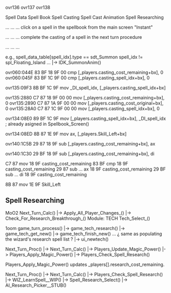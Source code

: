 


ovr136
ovr137
ovr138

Spell Data
Spell Book
Spell Casting
Spell Cast Animation
Spell Researching



...
...
...
click on a spell in the spellbook from the main screen
"Instant"

...
...
...
complete the casting of a spell in the next turn procedure

...
...
...





e.g.,
spell_data_table[spell_idx].type == sdt_Summon
spell_idx != spl_Floating_Island
... |-> IDK_SummonAnim()



ovr060:044E 83 BF 18 9F 00                                  cmp     [_players.casting_cost_remaining+bx], 0
ovr060:045F 83 BF 1C 9F 00                                  cmp     [_players.casting_spell_idx+bx], 0

ovr135:09F3 8B BF 1C 9F                                     mov     _DI_spell_idx, [_players.casting_spell_idx+bx]

ovr135:2880 C7 87 18 9F 00 00                               mov     [_players.casting_cost_remaining+bx], 0
ovr135:2890 C7 87 1A 9F 00 00                               mov     [_players.casting_cost_original+bx], 0
ovr135:28A0 C7 87 1C 9F 00 00                               mov     [_players.casting_spell_idx+bx], 0


ovr134:08E0 89 BF 1C 9F                                     mov     [_players.casting_spell_idx+bx], _DI_spell_idx ; already asigned in Spellbook_Screen()


ovr134:08ED 8B 87 1E 9F                                     mov     ax, [_players.Skill_Left+bx]

ovr140:1C5B 29 87 18 9F                                     sub     [_players.casting_cost_remaining+bx], ax

ovr140:1C30 29 BF 18 9F                                     sub     [_players.casting_cost_remaining+bx], di


C7 87   mov
18 9F   casting_cost_remaining
83 BF   cmp
18 9F   casting_cost_remaining
29 87   sub ... ax
18 9F   casting_cost_remaining
29 BF   sub ... di
18 9F   casting_cost_remaining

8B 87   mov
1E 9F   Skill_Left



## Spell Researching

MoO2
Next_Turn_Calc()
    |-> Apply_All_Player_Changes_()
        |-> Check_For_Research_Breakthrough_()
Module: TECH
    Tech_Select_()

1oom
game_turn_process()
    |-> game_tech_research()
        |-> game_tech_get_new()
        |-> game_tech_finish_new()  ... ¿ same as populating the wizard's research spell list ?
        |-> ui_newtech()

Next_Turn_Proc()
    |-> Next_Turn_Calc()
        |-> Players_Update_Magic_Power()
        |-> Players_Apply_Magic_Power()
        |-> Players_Check_Spell_Research()

Players_Apply_Magic_Power() updates _players[].research_cost_remaining.

Next_Turn_Proc()
    |-> Next_Turn_Calc()
        |-> Players_Check_Spell_Research()
            |-> WIZ_LearnSpell__WIP()
            |-> Spell_Research_Select()
            |-> AI_Research_Picker__STUB()

